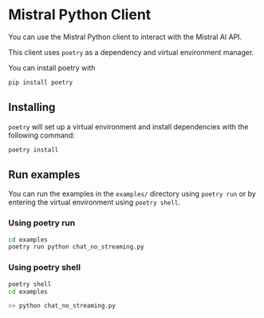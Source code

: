 # Mistral Python Client

You can use the Mistral Python client to interact with the Mistral AI API.

This client uses `poetry` as a dependency and virtual environment manager.

You can install poetry with

```bash
pip install poetry
```

## Installing

`poetry` will set up a virtual environment and install dependencies with the following command:

```bash
poetry install
```

## Run examples

You can run the examples in the `examples/` directory using `poetry run` or by entering the virtual environment using `poetry shell`.

### Using poetry run

```bash
cd examples
poetry run python chat_no_streaming.py
```

### Using poetry shell

```bash
poetry shell
cd examples

>> python chat_no_streaming.py
```
